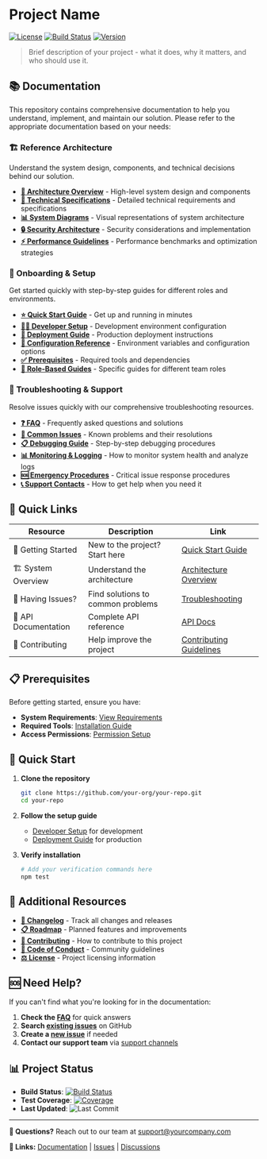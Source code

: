 # Project Name

[![License](https://img.shields.io/badge/license-MIT-blue.svg)](LICENSE)
[![Build Status](https://img.shields.io/badge/build-passing-brightgreen.svg)](https://github.com/your-org/your-repo/actions)
[![Version](https://img.shields.io/badge/version-1.0.0-blue.svg)](https://github.com/your-org/your-repo/releases)

> Brief description of your project - what it does, why it matters, and who should use it.

## 📚 Documentation

This repository contains comprehensive documentation to help you understand, implement, and maintain our solution. Please refer to the appropriate documentation based on your needs:

### 🏗️ Reference Architecture
Understand the system design, components, and technical decisions behind our solution.

- **[📖 Architecture Overview](docs/architecture/README.md)** - High-level system design and components
- **[🔧 Technical Specifications](docs/architecture/technical-specs.md)** - Detailed technical requirements and specifications
- **[📊 System Diagrams](docs/architecture/diagrams/)** - Visual representations of system architecture
- **[🔒 Security Architecture](docs/architecture/security.md)** - Security considerations and implementation
- **[⚡ Performance Guidelines](docs/architecture/performance.md)** - Performance benchmarks and optimization strategies

### 🚀 Onboarding & Setup
Get started quickly with step-by-step guides for different roles and environments.

- **[⭐ Quick Start Guide](docs/onboarding/quick-start.md)** - Get up and running in minutes
- **[👩‍💻 Developer Setup](docs/onboarding/developer-setup.md)** - Development environment configuration
- **[🚀 Deployment Guide](docs/onboarding/deployment.md)** - Production deployment instructions
- **[🔧 Configuration Reference](docs/onboarding/configuration.md)** - Environment variables and configuration options
- **[✅ Prerequisites](docs/onboarding/prerequisites.md)** - Required tools and dependencies
- **[🎯 Role-Based Guides](docs/onboarding/roles/)** - Specific guides for different team roles

### 🔧 Troubleshooting & Support
Resolve issues quickly with our comprehensive troubleshooting resources.

- **[❓ FAQ](docs/troubleshooting/faq.md)** - Frequently asked questions and solutions
- **[🐛 Common Issues](docs/troubleshooting/common-issues.md)** - Known problems and their resolutions
- **[📋 Debugging Guide](docs/troubleshooting/debugging.md)** - Step-by-step debugging procedures
- **[📊 Monitoring & Logging](docs/troubleshooting/monitoring.md)** - How to monitor system health and analyze logs
- **[🆘 Emergency Procedures](docs/troubleshooting/emergency.md)** - Critical issue response procedures
- **[📞 Support Contacts](docs/troubleshooting/support.md)** - How to get help when you need it

## 🔗 Quick Links

| Resource | Description | Link |
|----------|-------------|------|
| 🎯 Getting Started | New to the project? Start here | [Quick Start Guide](docs/onboarding/quick-start.md) |
| 🏗️ System Overview | Understand the architecture | [Architecture Overview](docs/architecture/README.md) |
| 🐛 Having Issues? | Find solutions to common problems | [Troubleshooting](docs/troubleshooting/common-issues.md) |
| 📖 API Documentation | Complete API reference | [API Docs](docs/api/README.md) |
| 🤝 Contributing | Help improve the project | [Contributing Guidelines](CONTRIBUTING.md) |

## 📋 Prerequisites

Before getting started, ensure you have:

- **System Requirements**: [View Requirements](docs/onboarding/prerequisites.md#system-requirements)
- **Required Tools**: [Installation Guide](docs/onboarding/prerequisites.md#required-tools)
- **Access Permissions**: [Permission Setup](docs/onboarding/prerequisites.md#access-setup)

## 🚀 Quick Start

1. **Clone the repository**
   ```bash
   git clone https://github.com/your-org/your-repo.git
   cd your-repo
   ```

2. **Follow the setup guide**
   - [Developer Setup](docs/onboarding/developer-setup.md) for development
   - [Deployment Guide](docs/onboarding/deployment.md) for production

3. **Verify installation**
   ```bash
   # Add your verification commands here
   npm test
   ```

## 📄 Additional Resources

- **[📜 Changelog](CHANGELOG.md)** - Track all changes and releases
- **[📋 Roadmap](ROADMAP.md)** - Planned features and improvements  
- **[🤝 Contributing](CONTRIBUTING.md)** - How to contribute to this project
- **[📝 Code of Conduct](CODE_OF_CONDUCT.md)** - Community guidelines
- **[⚖️ License](LICENSE)** - Project licensing information

## 🆘 Need Help?

If you can't find what you're looking for in the documentation:

1. **Check the [FAQ](docs/troubleshooting/faq.md)** for quick answers
2. **Search [existing issues](https://github.com/your-org/your-repo/issues)** on GitHub
3. **Create a [new issue](https://github.com/your-org/your-repo/issues/new)** if needed
4. **Contact our support team** via [support channels](docs/troubleshooting/support.md)

## 📊 Project Status

- **Build Status**: [![Build Status](https://img.shields.io/badge/build-passing-brightgreen.svg)](https://github.com/your-org/your-repo/actions)
- **Test Coverage**: [![Coverage](https://img.shields.io/badge/coverage-95%25-brightgreen.svg)](https://github.com/your-org/your-repo/actions)
- **Last Updated**: ![Last Commit](https://img.shields.io/github/last-commit/your-org/your-repo)

---

**📧 Questions?** Reach out to our team at [support@yourcompany.com](mailto:support@yourcompany.com)

**🔗 Links:** [Documentation](https://your-docs-site.com) | [Issues](https://github.com/your-org/your-repo/issues) | [Discussions](https://github.com/your-org/your-repo/discussions)
